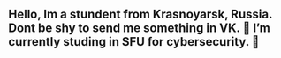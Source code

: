 ## Hello, Im a stundent from Krasnoyarsk, Russia. Dont be shy to send me something in VK. 🌱 I’m currently studing in SFU for cybersecurity. 👋

<!--
**quistel/quistel** is a ✨ _special_ ✨ repository because its `README.md` (this file) appears on your GitHub profile.

Here are some ideas to get you started:

- 🔭 I’m currently working on ...
- 🌱 I’m currently learning ...
- 👯 I’m looking to collaborate on ...
- 🤔 I’m looking for help with ...
- 💬 Ask me about ...
- 📫 How to reach me: ...
- 😄 Pronouns: ...
- ⚡ Fun fact: ...
-->
